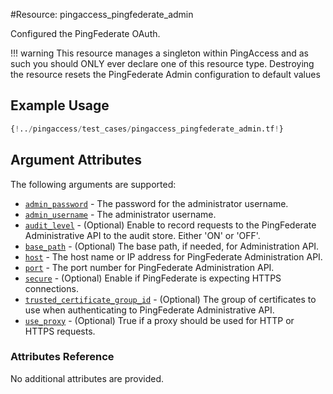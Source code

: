 #Resource: pingaccess_pingfederate_admin

Configured the PingFederate OAuth.

!!! warning
    This resource manages a singleton within PingAccess and as such you should ONLY ever declare one of this resource type. Destroying the resource resets the PingFederate Admin configuration to default values

## Example Usage
```terraform
{!../pingaccess/test_cases/pingaccess_pingfederate_admin.tf!}
```

## Argument Attributes

The following arguments are supported:

- [`admin_password`](#admin_password) - The password for the administrator username.
- [`admin_username`](#admin_username) - The administrator username.
- [`audit_level`](#audit_level) - (Optional) Enable to record requests to the PingFederate Administrative API to the audit store. Either 'ON' or 'OFF'.
- [`base_path`](#base_path) - (Optional) The base path, if needed, for Administration API.
- [`host`](#host) - The host name or IP address for PingFederate Administration API.
- [`port`](#port) - The port number for PingFederate Administration API.
- [`secure`](#secure) - (Optional) Enable if PingFederate is expecting HTTPS connections.
- [`trusted_certificate_group_id`](#trusted_certificate_group_id) - (Optional) The group of certificates to use when authenticating to PingFederate Administrative API.
- [`use_proxy`](#use_proxy) - (Optional) True if a proxy should be used for HTTP or HTTPS requests.

### Attributes Reference

No additional attributes are provided.
